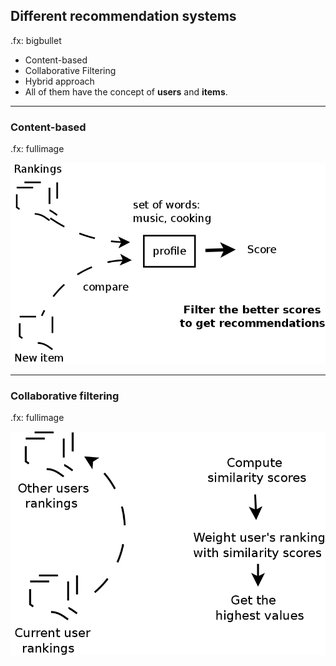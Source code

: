 ## Different recommendation systems

.fx: bigbullet

* Content-based
* Collaborative Filtering
* Hybrid approach
* All of them have the concept of **users** and **items**.

---

### Content-based

.fx: fullimage

![](images/content-based.png)

---

### Collaborative filtering

.fx: fullimage

![](images/collaborative-filtering.png)

